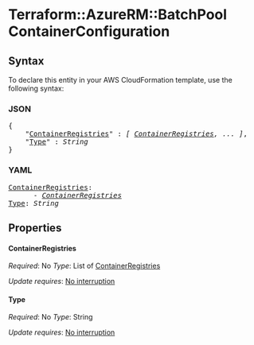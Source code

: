 # Terraform::AzureRM::BatchPool ContainerConfiguration

## Syntax

To declare this entity in your AWS CloudFormation template, use the following syntax:

### JSON

<pre>
{
    "<a href="#containerregistries" title="ContainerRegistries">ContainerRegistries</a>" : <i>[ <a href="containerconfiguration-containerregistries.md">ContainerRegistries</a>, ... ]</i>,
    "<a href="#type" title="Type">Type</a>" : <i>String</i>
}
</pre>

### YAML

<pre>
<a href="#containerregistries" title="ContainerRegistries">ContainerRegistries</a>: <i>
      - <a href="containerconfiguration-containerregistries.md">ContainerRegistries</a></i>
<a href="#type" title="Type">Type</a>: <i>String</i>
</pre>

## Properties

#### ContainerRegistries

_Required_: No
_Type_: List of <a href="containerconfiguration-containerregistries.md">ContainerRegistries</a>

_Update requires_: [No interruption](https://docs.aws.amazon.com/AWSCloudFormation/latest/UserGuide/using-cfn-updating-stacks-update-behaviors.html#update-no-interrupt)

#### Type

_Required_: No
_Type_: String

_Update requires_: [No interruption](https://docs.aws.amazon.com/AWSCloudFormation/latest/UserGuide/using-cfn-updating-stacks-update-behaviors.html#update-no-interrupt)

